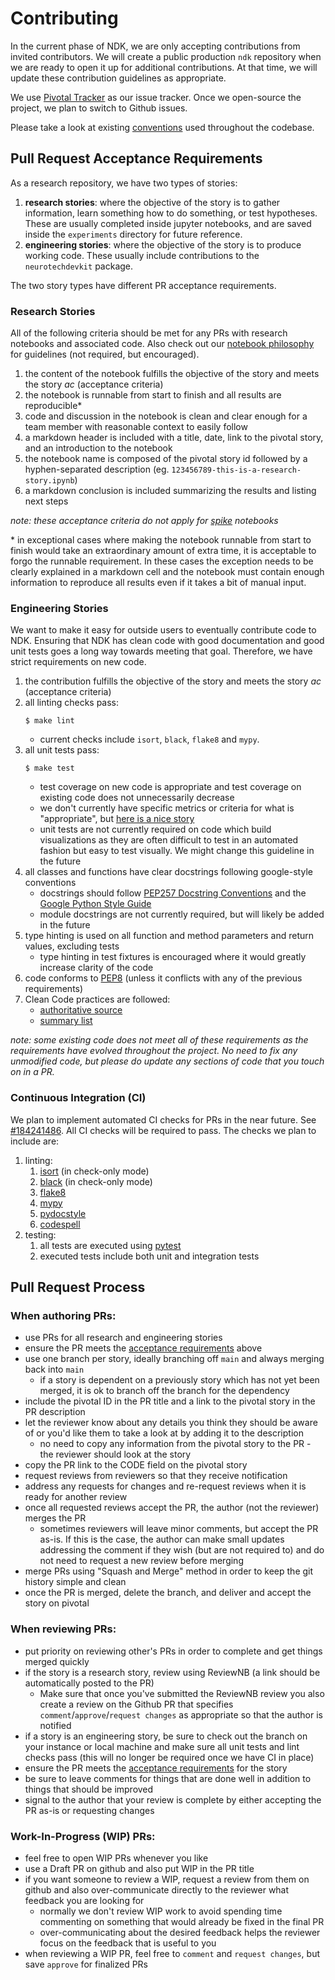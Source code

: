 # Contributing

In the current phase of NDK, we are only accepting contributions from invited contributors. We will create a public production `ndk` repository when we are ready to open it up for additional contributions. At that time, we will update these contribution guidelines as appropriate.

We use [Pivotal Tracker](https://www.pivotaltracker.com/n/projects/2589904) as our issue tracker. Once we open-source the project, we plan to switch to Github issues.

Please take a look at existing [conventions](conventions.md) used throughout the codebase.


## Pull Request Acceptance Requirements

As a research repository, we have two types of stories:
1. **research stories**: where the objective of the story is to gather information, learn something how to do something, or test hypotheses. These are usually completed inside jupyter notebooks, and are saved inside the `experiments` directory for future reference.
2. **engineering stories**: where the objective of the story is to produce working code. These usually include contributions to the `neurotechdevkit` package.

The two story types have different PR acceptance requirements.


### Research Stories

All of the following criteria should be met for any PRs with research notebooks and associated code. Also check out our [notebook philosophy](notebook-philosophy.md) for guidelines (not required, but encouraged).

1. the content of the notebook fulfills the objective of the story and meets the story *ac* (acceptance criteria)
1. the notebook is runnable from start to finish and all results are reproducible\*
1. code and discussion in the notebook is clean and clear enough for a team member with reasonable context to easily follow
1. a markdown header is included with a title, date, link to the pivotal story, and an introduction to the notebook
1. the notebook name is composed of the pivotal story id followed by a hyphen-separated description (eg. `123456789-this-is-a-research-story.ipynb`)
1. a markdown conclusion is included summarizing the results and listing next steps

*note: these acceptance criteria do not apply for [spike](https://en.wikipedia.org/wiki/Spike_%28software_development%29) notebooks*


\* in exceptional cases where making the notebook runnable from start to finish would take an extraordinary amount of extra time, it is acceptable to forgo the runnable requirement. In these cases the exception needs to be clearly explained in a markdown cell and the notebook must contain enough information to reproduce all results even if it takes a bit of manual input.


### Engineering Stories

We want to make it easy for outside users to eventually contribute code to NDK. Ensuring that NDK has clean code with good documentation and good unit tests goes a long way towards meeting that goal. Therefore, we have strict requirements on new code.

1. the contribution fulfills the objective of the story and meets the story *ac* (acceptance criteria)
1. all linting checks pass:
    ```
    $ make lint
    ```
    * current checks include `isort`, `black`, `flake8` and `mypy`.
1. all unit tests pass:
    ```
    $ make test
    ```
    * test coverage on new code is appropriate and test coverage on existing code does not unnecessarily decrease
    * we don't currently have specific metrics or criteria for what is "appropriate", but [here is a nice story](https://stackoverflow.com/questions/90002/what-is-a-reasonable-code-coverage-for-unit-tests-and-why/90021#90021)
    * unit tests are not currently required on code which build visualizations as they are often difficult to test in an automated fashion but easy to test visually. We might change this guideline in the future
1. all classes and functions have clear docstrings following google-style conventions
    * docstrings should follow [PEP257 Docstring Conventions](https://peps.python.org/pep-0257/) and the [Google Python Style Guide](https://github.com/google/styleguide/blob/gh-pages/pyguide.md#38-comments-and-docstrings)
    * module docstrings are not currently required, but will likely be added in the future
1. type hinting is used on all function and method parameters and return values, excluding tests
    * type hinting in test fixtures is encouraged where it would greatly increase clarity of the code
1. code conforms to [PEP8](https://peps.python.org/pep-0008/) (unless it conflicts with any of the previous requirements)
1. Clean Code practices are followed:
   * [authoritative source](https://www.amazon.com/Clean-Code-Handbook-Software-Craftsmanship-ebook-dp-B001GSTOAM/dp/B001GSTOAM)
   * [summary list](https://gist.github.com/wojteklu/73c6914cc446146b8b533c0988cf8d29)

*note: some existing code does not meet all of these requirements as the requirements have evolved throughout the project. No need to fix any unmodified code, but please do update any sections of code that you touch on in a PR.*


### Continuous Integration (CI)

We plan to implement automated CI checks for PRs in the near future. See [#184241486](https://www.pivotaltracker.com/story/show/184241486). All CI checks will be required to pass. The checks we plan to include are:

1. linting:
    1. [isort](https://github.com/PyCQA/isort) (in check-only mode)
    1. [black](https://github.com/psf/black) (in check-only mode)
    1. [flake8](https://github.com/PyCQA/flake8)
    1. [mypy](https://github.com/python/mypy)
    1. [pydocstyle](https://github.com/PyCQA/pydocstyle)
    1. [codespell](https://github.com/codespell-project/codespell)
1. testing:
    1. all tests are executed using [pytest](https://github.com/pytest-dev/pytest)
    1. executed tests include both unit and integration tests


## Pull Request Process


### When authoring PRs:

* use PRs for all research and engineering stories
* ensure the PR meets the [acceptance requirements](#pull-request-acceptance-requirements) above
* use one branch per story, ideally branching off `main` and always merging back into `main`
    * if a story is dependent on a previously story which has not yet been merged, it is ok to branch off the branch for the dependency
* include the pivotal ID in the PR title and a link to the pivotal story in the PR description
* let the reviewer know about any details you think they should be aware of or you'd like them to take a look at by adding it to the description
    * no need to copy any information from the pivotal story to the PR - the reviewer should look at the story
* copy the PR link to the CODE field on the pivotal story
* request reviews from reviewers so that they receive notification
* address any requests for changes and re-request reviews when it is ready for another review
* once all requested reviews accept the PR, the author (not the reviewer) merges the PR
    * sometimes reviewers will leave minor comments, but accept the PR as-is. If this is the case, the author can make small updates addressing the comment if they wish (but are not required to) and do not need to request a new review before merging
* merge PRs using "Squash and Merge" method in order to keep the git history simple and clean
* once the PR is merged, delete the branch, and deliver and accept the story on pivotal


### When reviewing PRs:

* put priority on reviewing other's PRs in order to complete and get things merged quickly
* if the story is a research story, review using ReviewNB (a link should be automatically posted to the PR)
    * Make sure that once you've submitted the ReviewNB review you also create a review on the Github PR that specifies `comment`/`approve`/`request changes` as appropriate so that the author is notified
* if a story is an engineering story, be sure to check out the branch on your instance or local machine and make sure all unit tests and lint checks pass (this will no longer be required once we have CI in place)
* ensure the PR meets the [acceptance requirements](#pull-request-acceptance-requirements) for the story
* be sure to leave comments for things that are done well in addition to things that should be improved
* signal to the author that your review is complete by either accepting the PR as-is or requesting changes


### Work-In-Progress (WIP) PRs:

* feel free to open WIP PRs whenever you like
* use a Draft PR on github and also put WIP in the PR title
* if you want someone to review a WIP, request a review from them on github and also over-communicate directly to the reviewer what feedback you are looking for
    * normally we don't review WIP work to avoid spending time commenting on something that would already be fixed in the final PR
    * over-communicating about the desired feedback helps the reviewer focus on the feedback that is useful to you
* when reviewing a WIP PR, feel free to `comment` and `request changes`, but save `approve` for finalized PRs
